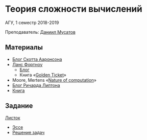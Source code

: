 Теория сложности вычислений
===========================

АГУ, 1 семестр 2018-2019

Преподаватель: [Даниил
Мусатов](https://mipt.ru/education/chairs/dm/staff/musatov.php)

Материалы
---------

-   [Блог Скотта Ааронсона](https://www.scottaaronson.com/blog/)
-   [Ланс Фортноу](https://lance.fortnow.com)
    -   [Блог](https://blog.computationalcomplexity.org/)
    -   Книга «[Golden Ticket](golden_ticket.pdf)»
-   Moore, Mertens «[Nature of computation](nat_of_comp.pdf)»
-   [Блог Ричарда Липтона](http://rjlipton.wordpress.com/)
-   [Книга](compl-book.pdf)

Задание
-------

[Листок](exam/task.pdf)

-   [Эссе](essay/essay.pdf)
-   [Решение задач](homework/solution.pdf)
